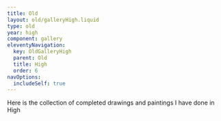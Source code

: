 ```yaml
---
title: Old
layout: old/galleryHigh.liquid
type: old
year: high
component: gallery
eleventyNavigation:
  key: OldGalleryHigh
  parent: Old
  title: High
  order: 6
navOptions:
  includeSelf: true
---
```


Here is the collection of completed drawings and paintings I have done in High
